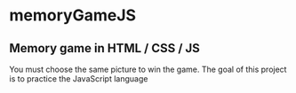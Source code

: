 # memoryGameJS
## Memory game in HTML / CSS / JS
You must choose the same picture to win the game. The goal of this project is to practice the JavaScript language
